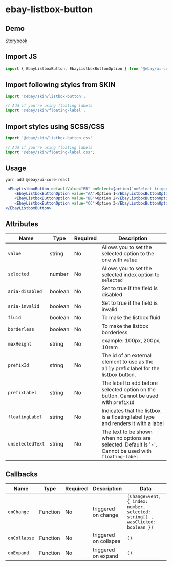 # ebay-listbox-button

## Demo
[Storybook](https://opensource.ebay.com/ebayui-core-react/main/?path=/story/buttons-ebay-listbox-button--default)

## Import JS
```jsx harmony
import { EbayListboxButton, EbayListboxButtonOption } from '@ebay/ui-core-react/ebay-listbox-button';
```
## Import following styles from SKIN
```jsx harmony
import '@ebay/skin/listbox-button';

// Add if you're using floating labels
import '@ebay/skin/floating-label';
```
## Import styles using SCSS/CSS
```jsx harmony
import '@ebay/skin/listbox-button.css'

// Add if you're using floating labels
import '@ebay/skin/floating-label.css';
```

## Usage
```
yarn add @ebay/ui-core-react
```
```jsx harmony
 <EbayListboxButton defaultValue="BB" onSelect={action(`onSelect triggered`)} fluid borderless>
    <EbayListboxButtonOption value="AA">Option 1</EbayListboxButtonOption>
    <EbayListboxButtonOption value="BB">Option 2</EbayListboxButtonOption>
    <EbayListboxButtonOption value="CC">Option 3</EbayListboxButtonOption>
</EbayListboxButton>
```

## Attributes

| Name             | Type    | Required | Description                                                                                             |
|------------------|---------|----------|---------------------------------------------------------------------------------------------------------|
| `value`          | string  | No       | Allows you to set the selected option to the one with `value`                                           |
| `selected`       | number  | No       | Allows you to set the selected index option to `selected`                                               |
| `aria-disabled`  | boolean | No       | Set to true if the field is disabled                                                                    |
| `aria-invalid`   | boolean | No       | Set to true if the field is invalid                                                                     |
| `fluid`          | boolean | No       | To make the listbox fluid                                                                               |
| `borderless`     | boolean | No       | To make the listbox borderless                                                                          |
| `maxHeight`      | string  | No       | example: 100px, 200px, 10rem                                                                            |
| `prefixId`       | string  | No       | The id of an external element to use as the a11y prefix label for the listbox button.                   |
| `prefixLabel`       | string  | No       | The label to add before selected option on the button. Cannot be used with `prefixId`              |
| `floatingLabel`  | string  | No       | Indicates that the listbox is a floating label type and renders it with a label                         |
| `unselectedText` | string  | No       | The text to be shown when no options are selected. Default is '-'. Cannot be used with `floating-label` |

## Callbacks

| Name         | Type     | Required | Description           | Data                                                                         |
|--------------|----------|----------|-----------------------|------------------------------------------------------------------------------|
| `onChange`   | Function | No       | triggered on change   | `(ChangeEvent, { index: number, selected: string[] , wasClicked: boolean })` |
| `onCollapse` | Function | No       | triggered on collapse | `()`                                                                         |
| `onExpand`   | Function | No       | triggered on expand   | `()`                                                                         |
